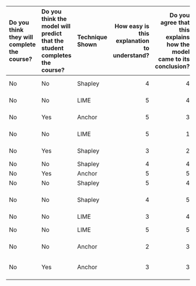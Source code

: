 | Do you think they will complete the course?   | Do you think the model will predict that the student completes the course?   | Technique Shown   |   How easy is this explanation to understand? |   Do you agree that this explains how the model came to its conclusion? |   Minutes | Coded Experience with ML           |
|:----------------------------------------------|:-----------------------------------------------------------------------------|:------------------|----------------------------------------------:|------------------------------------------------------------------------:|----------:|:-----------------------------------|
| No                                            | No                                                                           | Shapley           |                                             4 |                                                                       4 |   33.3667 | 1:No ML Experience                 |
| No                                            | No                                                                           | LIME              |                                             5 |                                                                       4 |   52.3833 | 5:Completed ML Course              |
| No                                            | Yes                                                                          | Anchor            |                                             5 |                                                                       3 |   65.2167 | 1:No ML Experience                 |
| No                                            | No                                                                           | LIME              |                                             5 |                                                                       1 |   58.95   | 1:No ML Experience                 |
| No                                            | Yes                                                                          | Shapley           |                                             3 |                                                                       2 |   65.3167 | 1:No ML Experience                 |
| No                                            | No                                                                           | Shapley           |                                             4 |                                                                       4 |   42.15   | 2:Dabbled in ML                    |
| No                                            | Yes                                                                          | Anchor            |                                             5 |                                                                       5 |   23.1167 | 2:Dabbled in ML                    |
| No                                            | No                                                                           | Shapley           |                                             5 |                                                                       4 |  nan      | 2:Dabbled in ML                    |
| No                                            | No                                                                           | Shapley           |                                             4 |                                                                       5 |  nan      | 3:Extracurricular Experience in ML |
| No                                            | No                                                                           | LIME              |                                             3 |                                                                       4 |   26.6833 | 2:Dabbled in ML                    |
| No                                            | No                                                                           | LIME              |                                             5 |                                                                       5 |   24.4167 | 4:Enrolled In ML Course            |
| No                                            | No                                                                           | Anchor            |                                             2 |                                                                       3 |   46.2333 | 5:Completed ML Course              |
| No                                            | Yes                                                                          | Anchor            |                                             3 |                                                                       3 |  642.467  | 3:Extracurricular Experience in ML |